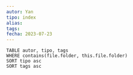 ```yaml
---
autor: Yan
tipo: index
alias:
tags: 
fecha: 2023-07-23
---
```




```dataview
TABLE autor, tipo, tags
WHERE contains(file.folder, this.file.folder) 
SORT tipo asc
SORT tags asc
```




